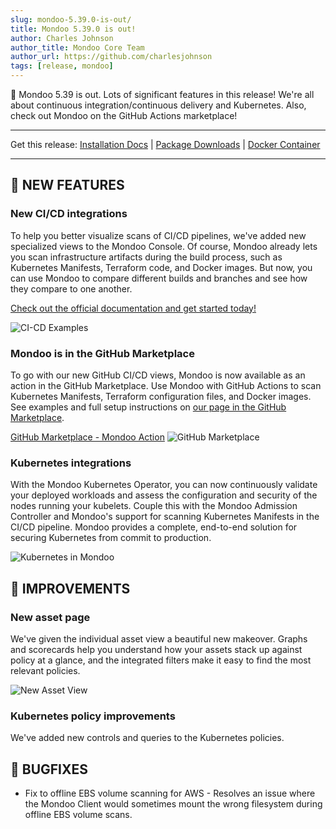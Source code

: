```yaml
---
slug: mondoo-5.39.0-is-out/
title: Mondoo 5.39.0 is out!
author: Charles Johnson
author_title: Mondoo Core Team
author_url: https://github.com/charlesjohnson
tags: [release, mondoo]
---
```


🥳 Mondoo 5.39 is out. Lots of significant features in this release! We're all about continuous integration/continuous delivery and Kubernetes. Also, check out Mondoo on the GitHub Actions marketplace!

---

Get this release: [Installation Docs](/cnspec/) | [Package Downloads](https://releases.mondoo.com/mondoo/) | [Docker Container](https://hub.docker.com/r/mondoo/client)

---

## 🎉 NEW FEATURES

### New CI/CD integrations

To help you better visualize scans of CI/CD pipelines, we've added new specialized views to the Mondoo Console. Of course, Mondoo already lets you scan infrastructure artifacts during the build process, such as Kubernetes Manifests, Terraform code, and Docker images. But now, you can use Mondoo to compare different builds and branches and see how they compare to one another.

[Check out the official documentation and get started today!](/platform/infra/supply/cicd/overview/)

![CI-CD Examples](/img/releases/2022-05-17-mondoo-5.39-is-out/ci-cd-secure-container-build.png)

### Mondoo is in the GitHub Marketplace

To go with our new GitHub CI/CD views, Mondoo is now available as an action in the GitHub Marketplace. Use Mondoo with GitHub Actions to scan Kubernetes Manifests, Terraform configuration files, and Docker images. See examples and full setup instructions on [our page in the GitHub Marketplace](https://github.com/marketplace/actions/mondoo-action).

[GitHub Marketplace - Mondoo Action](https://github.com/marketplace/actions/mondoo-action)
![GitHub Marketplace](/img/releases/2022-05-17-mondoo-5.39-is-out/github-marketplace.png)

### Kubernetes integrations

With the Mondoo Kubernetes Operator, you can now continuously validate your deployed workloads and assess the configuration and security of the nodes running your kubelets. Couple this with the Mondoo Admission Controller and Mondoo's support for scanning Kubernetes Manifests in the CI/CD pipeline. Mondoo provides a complete, end-to-end solution for securing Kubernetes from commit to production.

![Kubernetes in Mondoo](/img/releases/2022-05-17-mondoo-5.39-is-out/kubernetes-asset.png)

## 🧹 IMPROVEMENTS

### New asset page

We've given the individual asset view a beautiful new makeover. Graphs and scorecards help you understand how your assets stack up against policy at a glance, and the integrated filters make it easy to find the most relevant policies.

![New Asset View](/img/releases/2022-05-17-mondoo-5.39-is-out/asset-view.png)

### Kubernetes policy improvements

We've added new controls and queries to the Kubernetes policies.

## 🐛 BUGFIXES

- Fix to offline EBS volume scanning for AWS - Resolves an issue where the Mondoo Client would sometimes mount the wrong filesystem during offline EBS volume scans.
